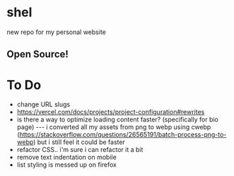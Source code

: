 # shel
new repo for my personal website

## Open Source!

# To Do
- change URL slugs
- https://vercel.com/docs/projects/project-configuration#rewrites
- is there a way to optimize loading content faster? (specifically for bio page)
--- i converted all my assets from png to webp using cwebp
(https://stackoverflow.com/questions/26565191/batch-process-png-to-webp) but i still feel it could be faster
- refactor CSS.. i'm sure i can refactor it a bit
- remove text indentation on mobile
- list styling is messed up on firefox